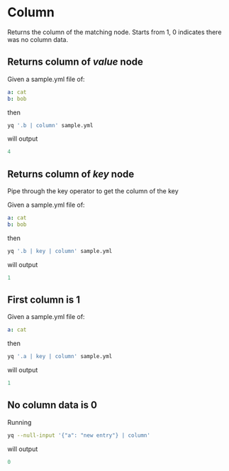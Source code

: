 # Column

Returns the column of the matching node. Starts from 1, 0 indicates there was no column data.

## Returns column of _value_ node
Given a sample.yml file of:
```yaml
a: cat
b: bob
```
then
```bash
yq '.b | column' sample.yml
```
will output
```yaml
4
```

## Returns column of _key_ node
Pipe through the key operator to get the column of the key

Given a sample.yml file of:
```yaml
a: cat
b: bob
```
then
```bash
yq '.b | key | column' sample.yml
```
will output
```yaml
1
```

## First column is 1
Given a sample.yml file of:
```yaml
a: cat
```
then
```bash
yq '.a | key | column' sample.yml
```
will output
```yaml
1
```

## No column data is 0
Running
```bash
yq --null-input '{"a": "new entry"} | column'
```
will output
```yaml
0
```

